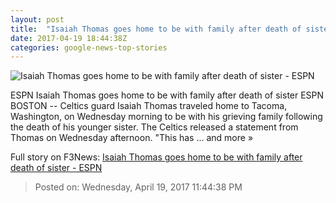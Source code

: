 ```yaml
---
layout: post
title:  "Isaiah Thomas goes home to be with family after death of sister - ESPN"
date: 2017-04-19 18:44:38Z
categories: google-news-top-stories
---
```


![Isaiah Thomas goes home to be with family after death of sister - ESPN](http://a3.espncdn.com/combiner/i?img=%2Fphoto%2F2017%2F0223%2Fr183421_1296x729_16%2D9.jpg)

ESPN Isaiah Thomas goes home to be with family after death of sister ESPN BOSTON -- Celtics guard Isaiah Thomas traveled home to Tacoma, Washington, on Wednesday morning to be with his grieving family following the death of his younger sister. The Celtics released a statement from Thomas on Wednesday afternoon. "This has ... and more »


Full story on F3News: [Isaiah Thomas goes home to be with family after death of sister - ESPN](http://www.f3nws.com/n/WQrF2C)

> Posted on: Wednesday, April 19, 2017 11:44:38 PM
